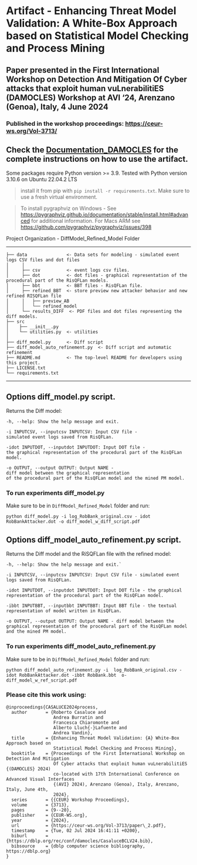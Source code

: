 # Artifact -  Enhancing Threat Model Validation: A White-Box Approach based on Statistical Model Checking and Process Mining

## Paper presented in the First International Workshop on Detection And Mitigation Of Cyber attacks that exploit human vuLnerabilitiES (DAMOCLES) Workshop at AVI ‘24, Arenzano (Genoa), Italy, 4 June 2024 
### Published in the workshop proceedings: https://ceur-ws.org/Vol-3713/

## Check the [Documentation_DAMOCLES](https://github.com/rcasaluce/diff_model_refinement/blob/main/Documentation_DAMOCLES.pdf) for the complete instructions on how to use the artifact.


Some packages require Python version >= 3.9. Tested with Python version 3.10.6 on Ubuntu 22.04.2 LTS

> install it from pip with `pip install -r requirements.txt`. Make sure to use a fresh virtual environment.


> To install pygraphviz on Windows - See https://pygraphviz.github.io/documentation/stable/install.html#advanced for additional information.
> For Macs ARM see https://github.com/pygraphviz/pygraphviz/issues/398 

Project Organization - DiffModel_Refined_Model Folder

------------

    
    ├── data               <- Data sets for modeling - simulated event logs CSV files and dot files
    │     │
    │     ├── csv          <- event logs csv files.
    │     ├── dot          <- dot files - graphical representation of the procedural part of the RisQFLan models.
    │     ├── bbt          <- BBT files - RisQFLan file.
    │     ├── refined_BBT  <- store preview new attacker behavior and new refined RISQFLan file      
    │     │   ├── preview_AB
    │     │   └── refined_model
    │     └── results_DIFF  <- PDF files and dot files representing the diff models. 
    ├── src          	   
    │    ├── __init__.py
    │    └── utilities.py  <- utilities
    │
    ├── diff_model.py      <- Diff script
    ├── diff_model_auto_refinement.py  <- Diff script and automatic refinement
    ├── README.md          <- The top-level README for developers using this project.
    ├── LICENSE.txt
    └── requirements.txt
   
--------

## Options diff_model.py script. 

Returns the Diff model:


	-h, --help: Show the help message and exit.
	
	-i INPUTCSV, --inputcsv INPUTCSV: Input CSV file - 
 	simulated event logs saved from RisQFLan.
	
	-idot INPUTDOT, --inputdot INPUTDOT: Input DOT file - 
 	the graphical representation of the procedural part of the RisQFLan model.
	
	-o OUTPUT, --output OUTPUT: Output NAME - 
 	diff model between the graphical representation 
  	of the procedural part of the RisQFLan model and the mined PM model.

    
### To run experiments diff_model.py

Make sure to be in `DiffModel_Refined_Model` folder and run: 

`python diff_model.py -i log_RobBank_original.csv - idot RobBankAttacker.dot -o diff_model_w_diff_script.pdf`


## Options diff_model_auto_refinement.py script. 

Returns the Diff model and the RiSQFLan file with the refined model:


	-h, --help: Show the help message and exit.`
	
	-i INPUTCSV, --inputcsv INPUTCSV: Input CSV file - simulated event
	logs saved from RisQFLan.
	
	-idot INPUTDOT, --inputdot INPUTDOT: Input DOT file - the graphical
	representation of the procedural part of the RisQFLan model.
	
	-ibbt INPUTBBT, --inputbbt INPUTBBT: Input BBT file - the textual
	representation of model written in RisQFLan.
	
	-o OUTPUT, --output OUTPUT: Output NAME - diff model between the
	graphical representation of the procedural part of the RisQFLan model
	and the mined PM model.

    
### To run experiments diff_model_auto_refinement.py

Make sure to be in `DiffModel_Refined_Model` folder and run: 

`python diff_model_auto_refinement.py -i  log_RobBank_original.csv -idot RobBankAttacker.dot -ibbt RobBank.bbt  o- diff_model_w_ref_script.pdf`


### Please cite this work using:

```
@inproceedings{CASALUCE2024process,
  author       = {Roberto Casaluce and
                  Andrea Burratin and
                  Francesca Chiaromonte and
                  Alberto Lluch{-}Lafuente and
                  Andrea Vandin},
  title        = {Enhancing Threat Model Validation: {A} White-Box Approach based on
                  Statistical Model Checking and Process Mining},
  booktitle    = {Proceedings of the First International Workshop on Detection And Mitigation
                  Of Cyber attacks that exploit human vuLnerabilitiES {(DAMOCLES} 2024)
                  co-located with 17th International Conference on Advanced Visual Interfaces
                  {(AVI} 2024), Arenzano (Genoa), Italy, Arenzano, Italy, June 4th,
                  2024},
  series       = {{CEUR} Workshop Proceedings},
  volume       = {3713},
  pages        = {9--20},
  publisher    = {CEUR-WS.org},
  year         = {2024},
  url          = {https://ceur-ws.org/Vol-3713/paper\_2.pdf},
  timestamp    = {Tue, 02 Jul 2024 16:41:11 +0200},
  biburl       = {https://dblp.org/rec/conf/damocles/CasaluceBCLV24.bib},
  bibsource    = {dblp computer science bibliography, https://dblp.org}
}
```


